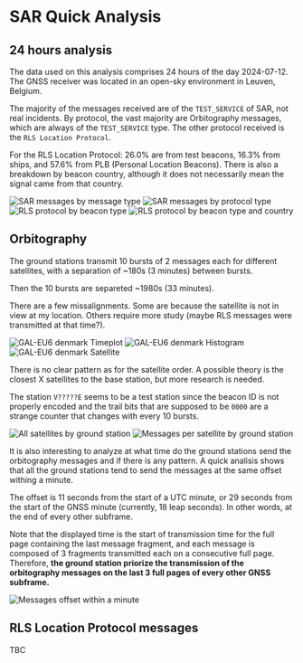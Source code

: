 
SAR Quick Analysis
===

24 hours analysis
---

The data used on this analysis comprises 24 hours of the day 2024-07-12. The GNSS receiver was located in an open-sky environment in Leuven, Belgium.

The majority of the messages received are of the `TEST_SERVICE` of SAR, not real incidents. By protocol, the vast majority are Orbitography messages, which are always of the `TEST_SERVICE` type. The other protocol received is the `RLS Location Protocol`.

For the RLS Location Protocol: 26.0% are from test beacons, 16.3% from ships, and 57.6% from PLB (Personal Location Beacons). There is also a breakdown by beacon country, although it does not necessarily mean the signal came from that country.

![SAR messages by message type](img/sar_by_message_type.png)
![SAR messages by protocol type](img/sar_by_protocol_type.png)
![RLS protocol by beacon type](img/rls_protocol_by_beacon_type.png)
![RLS protocol by beacon type and country](img/rls_protocol_by_beacon_type_and_country.png)

Orbitography
---

The ground stations transmit 10 bursts of 2 messages each for different satellites, with a separation of ~180s (3 minutes) between bursts.

Then the 10 bursts are separeted ~1980s (33 minutes).

There are a few missalignments. Some are because the satellite is not in view at my location. Others require more study (maybe RLS messages were transmitted at that time?).

![GAL-EU6 denmark Timeplot](img/galeu6_denmark_timeplot.png)
![GAL-EU6 denmark Histogram](img/galeu6_denmark_histogram.png)
![GAL-EU6 denmark Satellite](img/galeu6_denmark_per_satellite.png)

There is no clear pattern as for the satellite order. A possible theory is the closest X satellites to the base station, but more research is needed.

The station `V?????E` seems to be a test station since the beacon ID is not properly encoded and the trail bits that are supposed to be `0000` are a strange counter that changes with every 10 bursts.

![All satellites by ground station](img/all_base_stations_svid.png)
![Messages per satellite by ground station](img/messages_per_satellite_by_station.png)

It is also interesting to analyze at what time do the ground stations send the orbitography messages and if there is any pattern. A quick analisis shows that all the ground stations tend to send the messages at the same offset withing a minute.

The offset is 11 seconds from the start of a UTC minute, or 29 seconds from the start of the GNSS minute (currently, 18 leap seconds). In other words, at the end of every other subframe.

Note that the displayed time is the start of transmission time for the full page containing the last message fragment, and each message is composed of 3 fragments transmitted each on a consecutive full page. Therefore, **the ground station priorize the transmission of the orbitography messages on the last 3 full pages of every other GNSS subframe.**

![Messages offset within a minute](img/message_offset_in_1minute.png)

RLS Location Protocol messages
---

TBC
